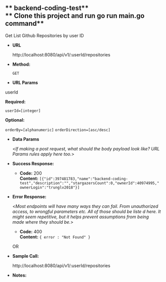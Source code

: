 
** backend-coding-test**<br/>
** Clone this project and run <strong>go run main.go</strong> command**
----
 Get List Github Repositories by user ID

* **URL**

  http://localhost:8080/api/v1/:userId/repositories

* **Method:**
  
  `GET`
  
*  **URL Params**

  userId

   **Required:**
 
   `userId=[integer]`

   **Optional:**
 
   `orderBy=[alphanumeric]`
   `orderDirection=[asc/desc]`

* **Data Params**

  <_If making a post request, what should the body payload look like? URL Params rules apply here too._>

* **Success Response:**
  
 

  * **Code:** 200 <br />
    **Content:** `[{"id":397481783,"name":"backend-coding-test","description":"","stargazersCount":0,"ownerId":40974995,"ownerLogin":"trunglv2018"}]`
 
* **Error Response:**

  <_Most endpoints will have many ways they can fail. From unauthorized access, to wrongful parameters etc. All of those should be liste d here. It might seem repetitive, but it helps prevent assumptions from being made where they should be._>

  * **Code:** 400 <br />
    **Content:** `{ error : "Not Found" }`

  OR


* **Sample Call:**

  http://localhost:8080/api/v1/:userId/repositories

* **Notes:**

  